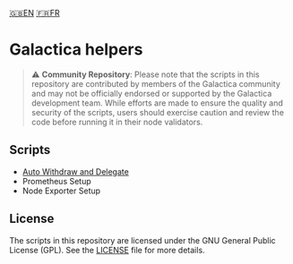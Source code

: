 [:uk:EN](./README.md) [:fr:FR](./README_FR.md)
# Galactica helpers
>⚠️ **Community Repository**: Please note that the scripts in this repository are contributed by members of the Galactica community and may not be officially endorsed or supported by the Galactica development team. While efforts are made to ensure the quality and security of the scripts, users should exercise caution and review the code before running it in their node validators.

## Scripts
- [Auto Withdraw and Delegate](./auto-withdraw-delegate/)
- Prometheus Setup
- Node Exporter Setup

## License

The scripts in this repository are licensed under the GNU General Public License (GPL). See the [LICENSE](./LICENSE) file for more details.